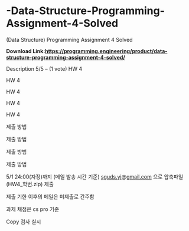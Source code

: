 # -Data-Structure-Programming-Assignment-4-Solved
(Data Structure) Programming Assignment 4 Solved

**Download Link:https://programming.engineering/product/data-structure-programming-assignment-4-solved/**

Description
5/5 – (1 vote)
  HW 4

  HW 4

  HW 4

  HW 4

  HW 4

  제출 방법

  제출 방법

  제출 방법

  제출 방법

 5/1 24:00(자정)까지 (메일 발송 시간 기준)  sguds.yj@gmail.com 으로 압축파일(HW4_학번.zip) 제출



 제출 기한 이후의 메일은 미제출로 간주함

 과제 채점은 cs pro 기준

 Copy 검사 실시



